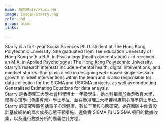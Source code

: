 ```yaml
---
name: 胡雨晞<br/>Yuxi Hu
image: images/starry.png
role: phd
group: alum
links:
  
---
```


Starry is a first-year Social Sciences Ph.D. student at The Hong Kong Polytechnic University. She graduated from The Education University of Hong Kong with a B.A. in Psychology (health concentration) and received an M.A. in Applied Psychology at The Hong Kong Polytechnic University. Starry’s research interests include e-mental health, digital interventions, and mindset studies. She plays a role in designing web-based single-session growth mindset interventions within the team and is also responsible for data collection for the SIGMA and USIGMA projects, as well as conducting Generalised Estimating Equations for data analysis.<br/>
Starry 是香港理工大學社會科學博士一年級學生。她本科畢業於香港教育大學，獲得心理學（健康專業）學士學位，並在香港理工大學獲得應用心理學碩士學位。Starry 的研究興趣包括電子心理健康、數位干預和心態研究。她在團隊中負責設計基於網絡的單次成長心態干預措施，還負責 SIGMA 和 USIGMA 項目的數據收集，以及進行數據分析的廣義估計方程。